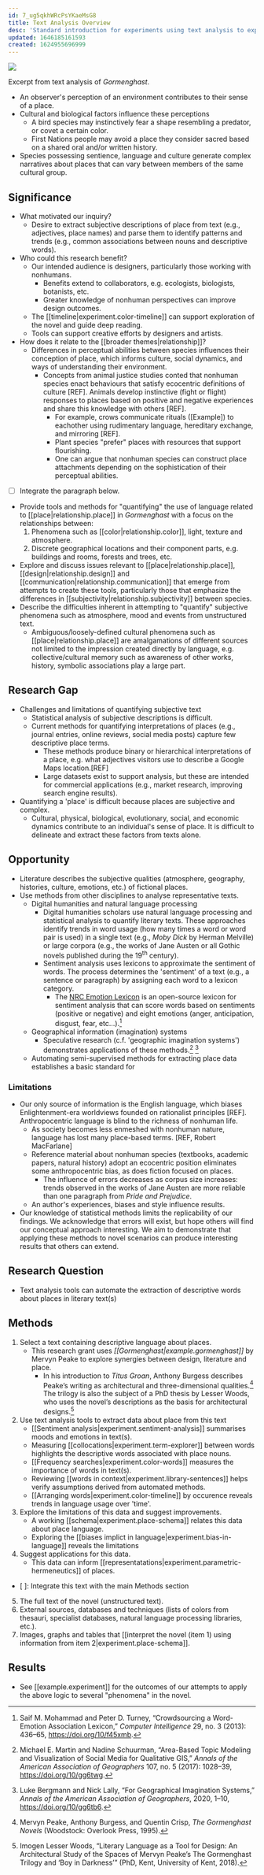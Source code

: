 ```yaml
---
id: 7_ug5qkhWRcPsYKaeMsG8
title: Text Analysis Overview
desc: 'Standard introduction for experiments using text analysis to explore place in *[[Gormenghast|example.gormenghast]]*.'
updated: 1646185161593
created: 1624955696999
---
```


![](/assets/images/sample_dat_filtered.png)
<p>
<figcaption>
Excerpt from text analysis of <i>Gormenghast</i>.
</figcaption>
</p>

- An observer's perception of an environment contributes to their sense of a place.
- Cultural and biological factors influence these perceptions
  - A bird species may instinctively fear a shape resembling a predator, or covet a certain color.
  - First Nations people may avoid a place they consider sacred based on a shared oral and/or written history.
- Species possessing sentience, language and culture generate complex narratives about places that can vary between members of the same cultural group. 
## Significance

- What motivated our inquiry?
  - Desire to extract subjective descriptions of place from text (e.g., adjectives, place names) and parse them to identify patterns and trends (e.g., common associations between nouns and descriptive words).
- Who could this research benefit?
  - Our intended audience is designers, particularly those working with nonhumans.
    - Benefits extend to collaborators, e.g. ecologists, biologists, botanists, etc.
    - Greater knowledge of nonhuman perspectives can improve design outcomes.
  - The [[timeline|experiment.color-timeline]] can support exploration of the novel and guide deep reading.
  - Tools can support creative efforts by designers and artists.
- How does it relate to the [[broader themes|relationship]]?
  - Differences in perceptual abilities between species influences their conception of place, which informs culture, social dynamics, and ways of understanding their environment.
    - Concepts from animal justice studies conted that nonhuman species enact behaviours that satisfy ecocentric definitions of culture [REF]. Animals develop instinctive (fight or flight) responses to places based on positive and negative experiences and share this knowledge with others [REF]. 
      - For example, crows communicate rituals ([Example]) to eachother using rudimentary language, hereditary exchange, and mirroring [REF].
      - Plant species "prefer" places with resources that support flourishing.
      - One can argue that nonhuman species can construct place attachments depending on the sophistication of their perceptual abilities.


- [ ] Integrate the paragraph below.
- Provide tools and methods for "quantifying" the use of language related to [[place|relationship.place]] in *Gormenghast* with a focus on the relationships between:
  1. Phenomena such as [[color|relationship.color]], light, texture and atmosphere.
  2. Discrete geographical locations and their component parts, e.g. buildings and rooms, forests and trees, etc.
- Explore and discuss issues relevant to [[place|relationship.place]], [[design|relationship.design]] and [[communication|relationship.communication]] that emerge from attempts to create these tools, particularly those that emphasize the differences in [[subjectivity|relationship.subjectivity]] between species.
- Describe the difficulties inherent in attempting to "quantify" subjective phenomena such as atmosphere, mood and events from unstructured text.
  - Ambiguous/loosely-defined cultural phenomena such as [[place|relationship.place]] are amalgamations of different sources not limited to the impression created directly by language, e.g. collective/cultural memory such as awareness of other works, history, symbolic associations play a large part.

## Research Gap

- Challenges and limitations of quantifying subjective text 
  - Statistical analysis of subjective descriptions is difficult. 
  - Current methods for quantifying interpretations of places (e.g., journal entries, online reviews, social media posts) capture few descriptive place terms. 
    - These methods produce binary or hierarchical interpretations of a place, e.g. what adjectives visitors use to describe a Google Maps location.[REF]
    - Large datasets exist to support analysis, but these are intended for commercial applications (e.g., market research, improving search engine results).
- Quantifying a 'place' is difficult because places are subjective and complex.
  - Cultural, physical, biological, evolutionary, social, and economic dynamics contribute to an individual's sense of place. It is difficult to delineate and extract these factors from texts alone.

## Opportunity

- Literature describes the subjective qualities (atmosphere, geography, histories, culture, emotions, etc.) of fictional places.
- Use methods from other disciplines to analyse representative texts. 
  - Digital humanities and natural language processing
    - Digital humanities scholars use natural language processing and statistical analysis to quantify literary texts. These approaches identify trends in word usage (how many times a word or word pair is used) in a single text (e.g., *Moby Dick* by Herman Melville) or large corpora (e.g., the works of Jane Austen or all Gothic novels published during the 19<sup>th</sup> century).
    - Sentiment analysis uses lexicons to approximate the sentiment of words.  The process determines the 'sentiment' of a text (e.g., a sentence or paragraph) by assigning each word to a lexicon category. 
      - The [NRC Emotion Lexicon](https://saifmohammad.com/WebPages/NRC-Emotion-Lexicon.htm) is an open-source lexicon for sentiment analysis that can score words based on sentiments (positive or negative) and eight emotions (anger, anticipation, disgust, fear, etc...).[^c]
  - Geographical information (imagination) systems
    - Speculative research (c.f. 'geographic imagination systems') demonstrates applications of these methods.[^a] [^b]
  - Automating semi-supervised methods for extracting place data establishes a basic standard for 

### Limitations

- Our only source of information is the English language, which biases Enlightenment-era worldviews founded on rationalist principles [REF]. Anthropocentric language is blind to the richness of nonhuman life.
  - As society becomes less enmeshed with nonhuman nature, language has lost many place-based terms. [REF, Robert MacFarlane]
  - Reference material about nonhuman species (textbooks, academic papers, natural history) adopt an ecocentric position eliminates some anthropocentric bias, as does fiction focused on places.
    - The influence of errors decreases as corpus size increases: trends observed in the works of Jane Austen are more reliable than one paragraph from *Pride and Prejudice*.
  - An author's experiences, biases and style influence results. 
- Our knowledge of statistical methods limits the replicability of our findings. We acknowledge that errors will exist, but hope others will find our conceptual approach interesting. We aim to demonstrate that applying these methods to novel scenarios can produce interesting results that others can extend. 
## Research Question

- Text analysis tools can automate the extraction of descriptive words about places in literary text(s)
## Methods

1. Select a text containing descriptive language about places.
   - This research grant uses *[[Gormenghast|example.gormenghast]]* by Mervyn Peake to explore synergies between design, literature and place.
     - In his introduction to *Titus Groan*, Anthony Burgess describes Peake’s writing as architectural and three-dimensional qualities.[^d] The trilogy is also the subject of a PhD thesis by Lesser Woods, who uses the novel’s descriptions as the basis for architectural designs.[^e]
2. Use text analysis tools to extract data about place from this text
   - [[Sentiment analysis|experiment.sentiment-analysis]] summarises moods and emotions in text(s).
   - Measuring [[collocations|experiment.term-explorer]] between words highlights the descriptive words associated with place nouns.
   - [[Frequency searches|experiment.color-words]] measures the importance of words in text(s).
   - Reviewing [[words in context|experiment.library-sentences]] helps verify assumptions derived from automated methods.
    - [[Arranging words|experiment.color-timeline]] by occurence reveals trends in language usage over 'time'.  
3. Explore the limitations of this data and suggest improvements.
   - A working [[schema|experiment.place-schema]] relates this data about place language.
   - Exploring the [[biases implict in language|experiment.bias-in-language]] reveals the limitations 
4. Suggest applications for this data.
   - This data can inform [[representatations|experiment.parametric-hermeneutics]] of places.


- [ ]: Integrate this text with the main Methods section
5. The full text of the novel (unstructured text).
6. External sources, databases and techniques (lists of colors from thesauri, specialist databases, natural language processing libraries, etc.).
7. Images, graphs and tables that [[interpret the novel (item 1) using information from item 2|experiment.place-schema]].
## Results

- See [[example.experiment]] for the outcomes of our attempts to apply the above logic to several "phenomena" in the novel.


[^a]: Michael E. Martin and Nadine Schuurman, “Area-Based Topic Modeling and Visualization of Social Media for Qualitative GIS,” *Annals of the American Association of Geographers* 107, no. 5 (2017): 1028–39, https://doi.org/10/gg6twg.
[^b]: Luke Bergmann and Nick Lally, “For Geographical Imagination Systems,” *Annals of the American Association of Geographers*, 2020, 1–10, https://doi.org/10/gg6tb6.
[^c]: Saif M. Mohammad and Peter D. Turney, “Crowdsourcing a Word-Emotion Association Lexicon,” *Computer Intelligence* 29, no. 3 (2013): 436–65, https://doi.org/10/f45xmb.
[^d]: Mervyn Peake, Anthony Burgess, and Quentin Crisp, _The Gormenghast Novels_ (Woodstock: Overlook Press, 1995).
[^e]: Imogen Lesser Woods, “Literary Language as a Tool for Design: An Architectural Study of the Spaces of Mervyn Peake’s The Gormenghast Trilogy and ‘Boy in Darkness’” (PhD, Kent, University of Kent, 2018).

